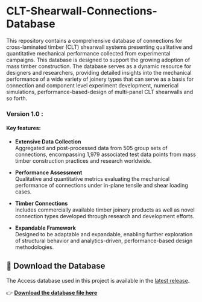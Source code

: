# CLT-Shearwall-Connections-Database
This repository contains a comprehensive database of connections for cross-laminated timber (CLT) shearwall systems presenting qualitative and quantitative mechanical performance collected from experimental campaigns. This database is designed to support the growing adoption of mass timber construction. The database serves as a dynamic resource for designers and researchers, providing detailed insights into the mechanical performance of a wide variety of joinery types that can serve as a basis for connection and component level experiment development, numerical simulations, performance-based-design of multi-panel CLT shearwalls and so forth. 

### Version 1.0 : 
#### Key features:
- **Extensive Data Collection**  
  Aggregated and post-processed data from 505 group sets of connections, encompassing 1,979 associated test data points from mass timber construction practices and research worldwide.

- **Performance Assessment**  
  Qualitative and quantitative metrics evaluating the mechanical performance of connections under in-plane tensile and shear loading cases.

- **Timber Connections**  
  Includes commercially available timber joinery products as well as novel connection types developed through research and development efforts.

- **Expandable Framework**  
  Designed to be adaptable and expandable, enabling further exploration of structural behavior and analytics-driven, performance-based design methodologies.
  
## 📂 Download the Database
The Access database used in this project is available in the [latest release](https://github.com/SuStrucSy/CLT-Shearwall-Connections-Database/releases).

👉 **[Download the database file here](https://github.com/SuStrucSy/CLT-Shearwall-Connections-Database/releases/tag/CLT-SHWC-DB-V1.0)**
